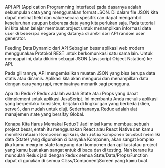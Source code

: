 API
API (Application Programming Interface) pada dasarnya adalah sekumpulan data yang menggunakan format JSON. Di dalam file JSON kita dapat melihat field dan value secara spesifik dan dapat mengambil keseluruhan ataupun beberapa data yang kita perlukan saja. Pada tutorial ini kita akan belajar membuat project untuk menampilkan informasi data user di beberapa negara yang datanya di ambil dari API random user generator.

Feeding Data Dynamic dari API
Sebagian besar aplikasi web modern menggunakan Protokol REST untuk berkomunikasi satu sama lain. Untuk mencapai ini, data dikirim sebagai JSON (Javascript Object Notation) ke API.

Pada gilirannya, API mengembalikan muatan JSON yang bisa berupa data statis atau dinamis. Aplikasi kita akan mengurai dan menampilkan data dengan cara yang rapi, membuatnya menarik bagi pengguna.

Apa Itu Redux?
Redux adalah wadah State atau Props yang dapat diimplement untuk aplikasi JavaScript. Ini membantu Anda menulis aplikasi yang berperilaku konsisten, berjalan di lingkungan yang berbeda (klien, server), dan mudah untuk diuji. Sederhananya, Redux adalah alat manajemen state yang bersifay Global.

Kenapa Kita Harus Memakai Redux?
Jadi misal kamu membuat sebuah project besar, entah itu menggunakan React atau React Native dan kamu memiliki ratusan Komponen aplikasi, dan setiap komponen tersebut memiliki data (State) yang digunakan di banyaka Komponen, akan sangat komplex jika kamu mengrim state langsung dari komponen dan aplikasi atau project yang kamu buat akan sangat untuk di baca dan di testing. Nah kerane itu munculah Redux jadi dengan Redux semua State/Data/Props/Function dapat di gunakan di semua Class/Component/Screen yang kamu buat.